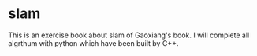 # slam

This is an exercise book about slam of Gaoxiang's book. I will complete all algrthum with python which have been built by C++. 
